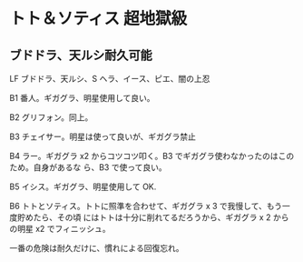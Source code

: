# トト＆ソティス 超地獄級

## ブドドラ、天ルシ耐久可能

LF ブドドラ、天ルシ、S ヘラ、イース、ピエ、闇の上忍

B1 番人。ギガグラ、明星使用して良い。

B2 グリフォン。同上。

B3 チェイサー。明星は使って良いが、ギガグラ禁止

B4 ラー。ギガグラ x2 からコツコツ叩く。B3 でギガグラ使わなかったのはこのため。自身があるな
ら、B3 で使って良い。

B5 イシス。ギガグラ、明星使用して OK.

B6 トトとソティス。トトに照準を合わせて、ギガグラ x 3 で我慢して、もう一度貯めたら、その頃
にはトトは十分に削れてるだろうから、ギガグラ x 2 からの明星 x2 でフィニッシュ。

一番の危険は耐久だけに、慣れによる回復忘れ。

<!-- vim: set tw=90 filetype=markdown : -->

